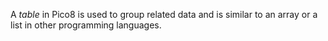A *table* in Pico8 is used to group related data and is similar to an array or a list in other programming languages. 


